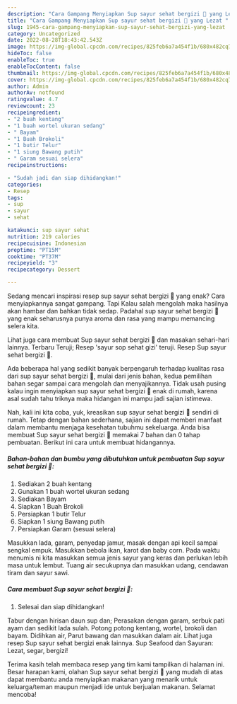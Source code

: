 ```yaml
---
description: "Cara Gampang Menyiapkan Sup sayur sehat bergizi 🥦 yang Lezat "
title: "Cara Gampang Menyiapkan Sup sayur sehat bergizi 🥦 yang Lezat "
slug: 1945-cara-gampang-menyiapkan-sup-sayur-sehat-bergizi-yang-lezat
category: Uncategorized
date: 2022-08-28T18:43:42.543Z
image: https://img-global.cpcdn.com/recipes/825feb6a7a454f1b/680x482cq70/sup-sayur-sehat-bergizi-foto-resep-utama.jpg
hideToc: false
enableToc: true
enableTocContent: false
thumbnail: https://img-global.cpcdn.com/recipes/825feb6a7a454f1b/680x482cq70/sup-sayur-sehat-bergizi-foto-resep-utama.jpg
cover: https://img-global.cpcdn.com/recipes/825feb6a7a454f1b/680x482cq70/sup-sayur-sehat-bergizi-foto-resep-utama.jpg
author: Admin
authorAv: notfound
ratingvalue: 4.7
reviewcount: 23
recipeingredient:
- "2 buah kentang"
- "1 buah wortel ukuran sedang"
- " Bayam"
- "1 Buah Brokoli"
- "1 butir Telur"
- "1 siung Bawang putih"
- " Garam sesuai selera"
recipeinstructions:

- "Sudah jadi dan siap dihidangkan!"
categories:
- Resep
tags:
- sup
- sayur
- sehat

katakunci: sup sayur sehat 
nutrition: 219 calories
recipecuisine: Indonesian
preptime: "PT15M"
cooktime: "PT37M"
recipeyield: "3"
recipecategory: Dessert

---
```



Sedang mencari inspirasi resep sup sayur sehat bergizi 🥦 yang enak? Cara menyiapkannya sangat gampang. Tapi Kalau salah mengolah maka hasilnya akan hambar dan bahkan tidak sedap. Padahal sup sayur sehat bergizi 🥦 yang enak seharusnya punya aroma dan rasa yang mampu memancing selera kita.


Lihat juga cara membuat Sup sayur sehat bergizi 🥦 dan masakan sehari-hari lainnya. Terbaru Teruji; Resep &#39;sayur sop sehat gizi&#39; teruji. Resep Sup sayur sehat bergizi 🥦.

Ada beberapa hal yang sedikit banyak berpengaruh terhadap kualitas rasa dari sup sayur sehat bergizi 🥦, mulai dari jenis bahan, kedua pemilihan bahan segar sampai cara mengolah dan menyajikannya. Tidak usah pusing kalau ingin menyiapkan sup sayur sehat bergizi 🥦 enak di rumah, karena asal sudah tahu triknya maka hidangan ini mampu jadi sajian istimewa.


Nah, kali ini kita coba, yuk, kreasikan sup sayur sehat bergizi 🥦 sendiri di rumah. Tetap dengan bahan sederhana, sajian ini dapat memberi manfaat dalam membantu menjaga kesehatan tubuhmu sekeluarga. Anda bisa membuat Sup sayur sehat bergizi 🥦 memakai 7 bahan dan 0 tahap pembuatan. Berikut ini cara untuk membuat hidangannya.

<!--inarticleads1-->

##### Bahan-bahan dan bumbu yang dibutuhkan untuk pembuatan Sup sayur sehat bergizi 🥦:

1. Sediakan 2 buah kentang
1. Gunakan 1 buah wortel ukuran sedang
1. Sediakan  Bayam
1. Siapkan 1 Buah Brokoli
1. Persiapkan 1 butir Telur
1. Siapkan 1 siung Bawang putih
1. Persiapkan  Garam (sesuai selera)


Masukkan lada, garam, penyedap jamur, masak dengan api kecil sampai sengkal empuk. Masukkan bebola ikan, karot dan baby corn. Pada waktu menumis ni kita masukkan semua jenis sayur yang keras dan perlukan lebih masa untuk lembut. Tuang air secukupnya dan masukkan udang, cendawan tiram dan sayur sawi. 

<!--inarticleads2-->

##### Cara membuat Sup sayur sehat bergizi 🥦:


1. Selesai dan siap dihidangkan!

Tabur dengan hirisan daun sup dan; Perasakan dengan garam, serbuk pati ayam dan sedikit lada sulah. Potong potong kentang, wortel, brokoli dan bayam. Didihkan air, Parut bawang dan masukkan dalam air. Lihat juga resep Sup sayur sehat bergizi enak lainnya. Sup Seafood dan Sayuran: Lezat, segar, bergizi! 

Terima kasih telah membaca resep yang tim kami tampilkan di halaman ini. Besar harapan kami, olahan Sup sayur sehat bergizi 🥦 yang mudah di atas dapat membantu anda menyiapkan makanan yang menarik untuk keluarga/teman maupun menjadi ide untuk berjualan makanan. Selamat mencoba!
